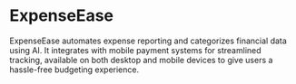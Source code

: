 # ExpenseEase
ExpenseEase automates expense reporting and categorizes financial data using AI. It integrates with mobile payment systems for streamlined tracking, available on both desktop and mobile devices to give users a hassle-free budgeting experience.
